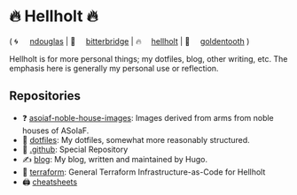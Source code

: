 # 🔥 Hellholt 🔥
( <span style="display:inline-block; min-width: 2em;">🌀</span>[ndouglas](https://github.com/ndouglas/) | <span style="display:inline-block; min-width: 2em;">🌉</span>[bitterbridge](https://github.com/bitterbridge/) | <span style="display:inline-block; min-width: 2em;">️‍🔥</span>[hellholt](https://github.com/hellholt/) | <span style="display:inline-block; min-width: 2em;">🦷</span>[goldentooth](https://github.com/goldentooth/) )

Hellholt is for more personal things; my dotfiles, blog, other writing, etc. The emphasis here is generally my personal use or reflection.

## Repositories
- ❓ [asoiaf-noble-house-images](https://github.com/hellholt/asoiaf-noble-house-images): Images derived from arms from noble houses of ASoIaF.
- 🧿 [dotfiles](https://github.com/hellholt/dotfiles): My dotfiles, somewhat more reasonably structured.
- 👋 [.github](https://github.com/hellholt/.github): Special Repository
- ✍️ [blog](https://github.com/hellholt/blog): My blog, written and maintained by Hugo.
- 🚜 [terraform](https://github.com/hellholt/terraform): General Terraform Infrastructure-as-Code for Hellholt
- 🖨️ [cheatsheets](https://github.com/hellholt/cheatsheets)